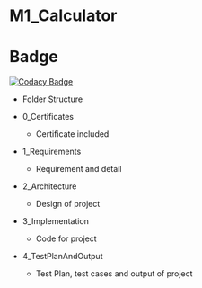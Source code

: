 # M1_Calculator

# Badge
[![Codacy Badge](https://app.codacy.com/project/badge/Grade/39920ff87b5a40b3bdcbda4bb4c6ddc2)](https://www.codacy.com/gh/rishabhs12/M1_Calculator/dashboard?utm_source=github.com&amp;utm_medium=referral&amp;utm_content=rishabhs12/M1_Calculator&amp;utm_campaign=Badge_Grade)

* Folder Structure

* 0_Certificates
    * Certificate included
* 1_Requirements
    * Requirement and detail
* 2_Architecture
    * Design of project
* 3_Implementation
    * Code for project
* 4_TestPlanAndOutput
    * Test Plan, test cases and output of project

